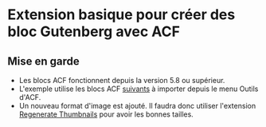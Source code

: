 # Extension basique pour créer des bloc Gutenberg avec ACF


## Mise en garde

* Les blocs ACF fonctionnent depuis la version 5.8 ou supérieur.
* L'exemple utilise les blocs ACF [suivants](https://ressouces-modules.s3.amazonaws.com/acf-bloc-membre-a-importer.zip) à importer depuis le menu Outils d'ACF.
* Un nouveau format d'image est ajouté. Il faudra donc utiliser l'extension [Regenerate Thumbnails](https://fr.wordpress.org/plugins/regenerate-thumbnails/) pour avoir les bonnes tailles.
